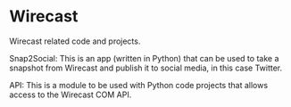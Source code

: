 Wirecast
========

Wirecast related code and projects.

Snap2Social:
This is an app (written in Python) that can be used to take a snapshot from Wirecast and publish it to social media, in this case Twitter.

API:
This is a module to be used with Python code projects that allows access to the Wirecast COM API.
